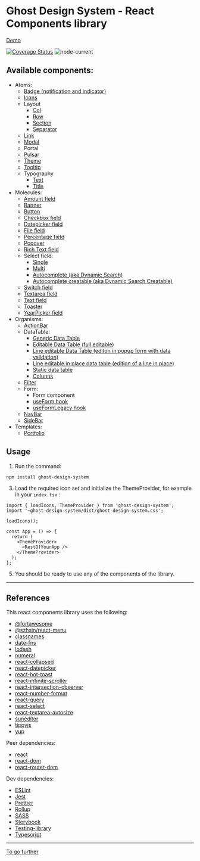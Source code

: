 # Ghost Design System - React Components library

[Demo](https://charlescoqueret.github.io/ghost-design-system/)

[![Coverage Status](https://coveralls.io/repos/github/CharlesCoqueret/ghost-design-system/badge.svg?branch=main)](https://coveralls.io/github/CharlesCoqueret/ghost-design-system?branch=main)
![node-current](https://img.shields.io/node/v/ghost-design-system)

## Available components:

- Atoms:
  - [Badge (notification and indicator)](https://charlescoqueret.github.io/ghost-design-system/?path=/docs/atom-badge--badge)
  - [Icons](https://charlescoqueret.github.io/ghost-design-system/?path=/docs/atom-icon--page)
  - Layout
    - [Col](https://charlescoqueret.github.io/ghost-design-system/?path=/docs/atom-layout--col)
    - [Row](https://charlescoqueret.github.io/ghost-design-system/?path=/docs/atom-layout--row)
    - [Section](https://charlescoqueret.github.io/ghost-design-system/?path=/docs/atom-layout--section)
    - [Separator](https://charlescoqueret.github.io/ghost-design-system/?path=/docs/atom-layout--separator)
  - [Link](https://charlescoqueret.github.io/ghost-design-system/?path=/docs/atom-link--link)
  - [Modal](https://charlescoqueret.github.io/ghost-design-system/?path=/docs/atom-modal--default)
  - Portal
  - [Pulsar](https://charlescoqueret.github.io/ghost-design-system/?path=/docs/atom-pulsar--pulsar)
  - [Theme](https://charlescoqueret.github.io/ghost-design-system/?path=/docs/atom-theme--page)
  - [Tooltip](https://charlescoqueret.github.io/ghost-design-system/?path=/docs/atom-tooltip--tooltip)
  - Typography
    - [Text](https://charlescoqueret.github.io/ghost-design-system/?path=/docs/atom-typography--text)
    - [Title](https://charlescoqueret.github.io/ghost-design-system/?path=/docs/atom-typography--title)
- Molecules:
  - [Amount field](https://charlescoqueret.github.io/ghost-design-system/?path=/docs/molecule-amountfield--amount-field)
  - [Banner](https://charlescoqueret.github.io/ghost-design-system/?path=/docs/molecule-banner--banner)
  - [Button](https://charlescoqueret.github.io/ghost-design-system?path=/docs/molecule-button--button)
  - [Checkbox field](https://charlescoqueret.github.io/ghost-design-system/?path=/docs/molecule-checkboxfield--checkbox-field)
  - [Datepicker field](https://charlescoqueret.github.io/ghost-design-system/?path=/docs/molecule-datepickerfield--date-picker-field)
  - [File field](https://charlescoqueret.github.io/ghost-design-system/?path=/docs/molecule-filefield--file-field)
  - [Percentage field](https://charlescoqueret.github.io/ghost-design-system/?path=/docs/molecule-percentagefield--percentage-field)
  - [Popover](https://charlescoqueret.github.io/ghost-design-system/?path=/docs/molecule-popover--popover)
  - [Rich Text field](https://charlescoqueret.github.io/ghost-design-system/?path=/docs/molecule-richtextfield--rich-text-field)
  - Select field:
    - [Single](https://charlescoqueret.github.io/ghost-design-system/?path=/docs/molecule-selectfield--select-field)
    - [Multi](https://charlescoqueret.github.io/ghost-design-system/?path=/docs/molecule-multiselectfield--multi-select-field)
    - [Autocomplete (aka Dynamic Search)](https://charlescoqueret.github.io/ghost-design-system/?path=/docs/molecule-dynamicsearchfield--dynamic-search-field)
    - [Autocomplete creatable (aka Dynamic Search Creatable)](https://charlescoqueret.github.io/ghost-design-system/?path=/docs/molecule-dynamicsearchcreatablefield--dynamic-search-creatable-field)
  - [Switch field](https://charlescoqueret.github.io/ghost-design-system/?path=/docs/molecule-switchfield--switch-field)
  - [Textarea field](https://charlescoqueret.github.io/ghost-design-system/?path=/docs/molecule-textareafield--text-area-field)
  - [Text field](https://charlescoqueret.github.io/ghost-design-system/?path=/docs/molecule-textfield--text-field)
  - [Toaster](https://charlescoqueret.github.io/ghost-design-system/?path=/docs/molecule-toaster--toaster)
  - [YearPicker field](https://charlescoqueret.github.io/ghost-design-system/?path=/docs/molecule-yearpickerfield--year-picker-field)
- Organisms:
  - [ActionBar](https://charlescoqueret.github.io/ghost-design-system/?path=/docs/organism--action-bar)
  - DataTable:
    - [Generic Data Table](https://charlescoqueret.github.io/ghost-design-system/?path=/docs/organism-datatable--data-table)
    - [Editable Data Table (full editable)](https://charlescoqueret.github.io/ghost-design-system/?path=/docs/organism-datatable--editable-data-table)
    - [Line editable Data Table (editon in popup form with data validation)](https://charlescoqueret.github.io/ghost-design-system/?path=/docs/organism-datatable--line-editable-data-table)
    - [Line editable in place data table (edition of a line in place)](https://charlescoqueret.github.io/ghost-design-system/?path=/docs/organism-datatable--line-editable-in-place-data-table)
    - [Static data table](https://charlescoqueret.github.io/ghost-design-system/?path=/docs/organism-datatable--static-data-table)
    - [Colunns](https://charlescoqueret.github.io/ghost-design-system/?path=/docs/organism-datatable-columns--page)
  - [Filter](https://charlescoqueret.github.io/ghost-design-system/?path=/docs/organism--filter)
  - Form:
    - Form component
    - [useForm hook](https://charlescoqueret.github.io/ghost-design-system/?path=/docs/organism-useform--basic)
    - [useFormLegacy hook](https://charlescoqueret.github.io/ghost-design-system/?path=/docs/organism-useformlegacy--default)
  - [NavBar](https://charlescoqueret.github.io/ghost-design-system/?path=/docs/organism-navbar--nav-bar)
  - [SideBar](https://charlescoqueret.github.io/ghost-design-system/?path=/docs/organism-sidebar--side-bar)
- Templates:
  - [Portfolio](https://charlescoqueret.github.io/ghost-design-system/?path=/docs/template-portfolio--portfolio)

## Usage

1. Run the command:

```console
npm install ghost-design-system
```

3. Load the required icon set and initialize the ThemeProvider, for example in your `index.tsx` :

```tsx
import { loadIcons, ThemeProvider } from 'ghost-design-system';
import '~ghost-design-system/dist/ghost-design-system.css';

loadIcons();

const App = () => {
  return (
    <ThemeProvider>
      <RestOfYourApp />
    </ThemeProvider>
  );
};
```

5. You should be ready to use any of the components of the library.

---

## References

This react components library uses the following:

- [@fortawesome](https://fontawesome.com/)
- [@szhsin/react-menu](https://szhsin.github.io/react-menu/)
- [classnames](https://github.com/JedWatson/classnames#readme)
- [date-fns](https://date-fns.org/)
- [lodash](https://lodash.com/)
- [numeral](http://numeraljs.com/)
- [react-collapsed](https://github.com/roginfarrer/react-collapsed#react-collapsed-usecollapse)
- [react-datepicker](https://reactdatepicker.com/)
- [react-hot-toast](https://react-hot-toast.com/)
- [react-infinite-scroller](https://github.com/danbovey/react-infinite-scroller)
- [react-intersection-observer](https://react-intersection-observer.vercel.app/?path=/story/introduction--page)
- [react-number-format](https://github.com/s-yadav/react-number-format#readme)
- [react-query](https://react-query-v3.tanstack.com/)
- [react-select](https://react-select.com/)
- [react-textarea-autosize](http://andarist.github.io/react-textarea-autosize/)
- [suneditor](http://suneditor.com/)
- [tippyjs](https://atomiks.github.io/tippyjs/)
- [yup](https://github.com/jquense/yup)

Peer dependencies:

- [react](https://reactjs.org/)
- [react-dom](https://reactjs.org/docs/react-dom.html)
- [react-router-dom](https://v5.reactrouter.com/)

Dev dependencies:

- [ESLint](https://eslint.org/)
- [Jest](https://jestjs.io/)
- [Prettier](https://prettier.io/)
- [Rollup](https://rollupjs.org/)
- [SASS](https://sass-lang.com/)
- [Storybook](https://storybook.js.org/)
- [Testing-library](https://testing-library.com/)
- [Typescript](https://www.typescriptlang.org/)

---

[To go further](./FURTHER.md)
